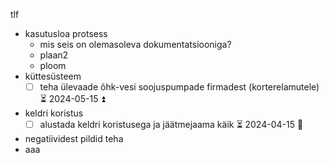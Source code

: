 
tlf
- kasutusloa protsess
	- mis seis on olemasoleva dokumentatsiooniga?
	- plaan2
	- ploom
- küttesüsteem
	- [ ] teha ülevaade õhk-vesi soojuspumpade firmadest (korterelamutele) ⏳ 2024-05-15 ⏫ 
- keldri koristus
	- [ ] alustada keldri koristusega ja jäätmejaama käik ⏳ 2024-04-15 🔼 
- negatiividest pildid teha
- aaa